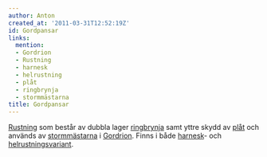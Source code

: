 ```yaml
---
author: Anton
created_at: '2011-03-31T12:52:19Z'
id: Gordpansar
links:
  mention:
  - Gordrion
  - Rustning
  - harnesk
  - helrustning
  - plåt
  - ringbrynja
  - stormmästarna
title: Gordpansar
---
```


[Rustning] som består av dubbla lager [ringbrynja] samt yttre skydd av [plåt] och används av
[stormmästarna] i [Gordrion]. Finns i både [harnesk]- och [helrustningsvariant].

  [Rustning]: Rustning
  [ringbrynja]: ringbrynja
  [plåt]: plåt
  [stormmästarna]: stormmästarna
  [Gordrion]: Gordrion
  [harnesk]: harnesk
  [helrustningsvariant]: helrustning
